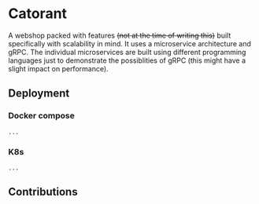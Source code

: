 # Catorant
A webshop packed with features ~~(not at the time of writing this)~~ built specifically with scalability in mind. It uses a microservice architecture and gRPC. The individual microservices are built using different programming languages just to demonstrate the possiblities of gRPC (this might have a slight impact on performance).

## Deployment
### Docker compose
`...`
### K8s
`...`

## Contributions
